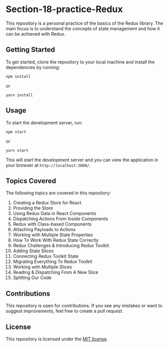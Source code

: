 # Section-18-practice-Redux

This repository is a personal practice of the basics of the Redux library. The main focus is to understand the concepts of state management and how it can be achieved with Redux.

## Getting Started

To get started, clone the repository to your local machine and install the dependencies by running:

```node
npm install
```

or
```node
yarn install
```


## Usage

To start the development server, run:

```node
npm start
```
or
```node
yarn start
```


This will start the development server and you can view the application in your browser at `http://localhost:3000/`.

## Topics Covered

The following topics are covered in this repository:

1. Creating a Redux Store for React
2. Providing the Store
3. Using Redux Data in React Components
4. Dispatching Actions From Inside Components
5. Redux with Class-based Components
6. Attaching Payloads to Actions
7. Working with Multiple State Properties
8. How To Work With Redux State Correctly
9. Redux Challenges & Introducing Redux Toolkit
10. Adding State Slices
11. Connecting Redux Toolkit State
12. Migrating Everything To Redux Toolkit
13. Working with Multiple Slices
14. Reading & Dispatching From A New Slice
15. Splitting Our Code

## Contributions

This repository is open for contributions. If you see any mistakes or want to suggest improvements, feel free to create a pull request.

## License

This repository is licensed under the [MIT license](LICENSE).
